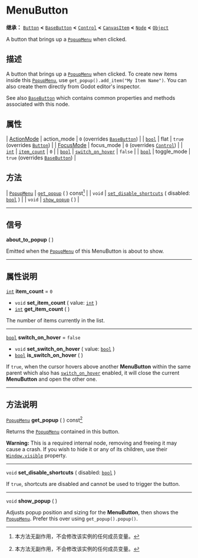 <!-- ⚠ 请勿编辑本文件 ⚠ -->
<!-- 本文档使用脚本从 WeDot 引擎源码仓库生成。 -->
<!-- 生成脚本：https://github.com/WeDot-Engine/WeDot/tree/4.3/doc/tools/make_md.py； -->
<!-- 原文件：https://github.com/WeDot-Engine/WeDot/tree/4.3/doc/classes/MenuButton.xml。 -->

<div id="_class_menubutton"></div>

# MenuButton

**继承：** [`Button`](class_button.md) **<** [`BaseButton`](class_basebutton.md) **<** [`Control`](class_control.md) **<** [`CanvasItem`](class_canvasitem.md) **<** [`Node`](class_node.md) **<** [`Object`](class_object.md)

A button that brings up a [`PopupMenu`](class_popupmenu.md) when clicked.

## 描述

A button that brings up a [`PopupMenu`](class_popupmenu.md) when clicked. To create new items inside this [`PopupMenu`](class_popupmenu.md), use `get_popup().add_item("My Item Name")`. You can also create them directly from Godot editor's inspector.

See also [`BaseButton`](class_basebutton.md) which contains common properties and methods associated with this node.

## 属性

| [ActionMode](#enum_basebutton_actionmode) | action_mode                                                     | ``0`` (overrides [`BaseButton`](#class_basebutton_property_action_mode))    |
| [`bool`](class_bool.md)                   | flat                                                            | ``true`` (overrides [`Button`](#class_button_property_flat))                |
| [FocusMode](#enum_control_focusmode)      | focus_mode                                                      | ``0`` (overrides [`Control`](#class_control_property_focus_mode))           |
| [`int`](class_int.md)                     | [`item_count`](#class_menubutton_property_item_count)           | ``0``                                                                       |
| [`bool`](class_bool.md)                   | [`switch_on_hover`](#class_menubutton_property_switch_on_hover) | ``false``                                                                   |
| [`bool`](class_bool.md)                   | toggle_mode                                                     | ``true`` (overrides [`BaseButton`](#class_basebutton_property_toggle_mode)) |

## 方法

| [`PopupMenu`](class_popupmenu.md) | [`get_popup`](#class_menubutton_method_get_popup) ( ) const[^const]                                             |
| `void`                            | [`set_disable_shortcuts`](#class_menubutton_method_set_disable_shortcuts) ( disabled: [`bool`](class_bool.md) ) |
| `void`                            | [`show_popup`](#class_menubutton_method_show_popup) ( )                                                         |

<!-- rst-class:: classref-section-separator -->

---

## 信号

<div id="_class_class_menubutton_signal_about_to_popup"></div>

**about_to_popup** ( ) <div id="class_menubutton_signal_about_to_popup"></div>

Emitted when the [`PopupMenu`](class_popupmenu.md) of this MenuButton is about to show.

<!-- rst-class:: classref-section-separator -->

---

## 属性说明

<div id="_class_menubutton_property_item_count"></div>

[`int`](class_int.md) **item_count** = ``0`` <div id="class_menubutton_property_item_count"></div>

- `void` **set_item_count** ( value: [`int`](class_int.md) )
- [`int`](class_int.md) **get_item_count** ( )

The number of items currently in the list.

<!-- rst-class:: classref-item-separator -->

---

<div id="_class_menubutton_property_switch_on_hover"></div>

[`bool`](class_bool.md) **switch_on_hover** = ``false`` <div id="class_menubutton_property_switch_on_hover"></div>

- `void` **set_switch_on_hover** ( value: [`bool`](class_bool.md) )
- [`bool`](class_bool.md) **is_switch_on_hover** ( )

If `true`, when the cursor hovers above another **MenuButton** within the same parent which also has [`switch_on_hover`](#class_menubutton_property_switch_on_hover) enabled, it will close the current **MenuButton** and open the other one.

<!-- rst-class:: classref-section-separator -->

---

## 方法说明

<div id="_class_menubutton_method_get_popup"></div>

[`PopupMenu`](class_popupmenu.md) **get_popup** ( ) const[^const]<div id="class_menubutton_method_get_popup"></div>

Returns the [`PopupMenu`](class_popupmenu.md) contained in this button.

 **Warning:** This is a required internal node, removing and freeing it may cause a crash. If you wish to hide it or any of its children, use their [`Window.visible`](#class_window_property_visible) property.

<!-- rst-class:: classref-item-separator -->

---

<div id="_class_menubutton_method_set_disable_shortcuts"></div>

`void` **set_disable_shortcuts** ( disabled: [`bool`](class_bool.md) )<div id="class_menubutton_method_set_disable_shortcuts"></div>

If `true`, shortcuts are disabled and cannot be used to trigger the button.

<!-- rst-class:: classref-item-separator -->

---

<div id="_class_menubutton_method_show_popup"></div>

`void` **show_popup** ( )<div id="class_menubutton_method_show_popup"></div>

Adjusts popup position and sizing for the **MenuButton**, then shows the [`PopupMenu`](class_popupmenu.md). Prefer this over using `get_popup().popup()`.

[^virtual]: 本方法通常需要用户覆盖才能生效。
[^const]: 本方法无副作用，不会修改该实例的任何成员变量。
[^vararg]: 本方法除了能接受在此处描述的参数外，还能够继续接受任意数量的参数。
[^constructor]: 本方法用于构造某个类型。
[^static]: 调用本方法无需实例，可直接使用类名进行调用。
[^operator]: 本方法描述的是使用本类型作为左操作数的有效运算符。
[^bitfield]: 这个值是由下列位标志构成位掩码的整数。
[^void]: 无返回值。
